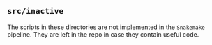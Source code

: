 ## `src/inactive`

The scripts in these directories are not implemented in the `Snakemake` pipeline. They are left in the repo in case they contain useful code.